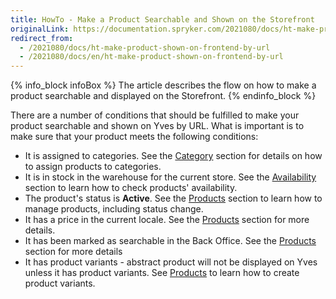 ```yaml
---
title: HowTo - Make a Product Searchable and Shown on the Storefront
originalLink: https://documentation.spryker.com/2021080/docs/ht-make-product-shown-on-frontend-by-url
redirect_from:
  - /2021080/docs/ht-make-product-shown-on-frontend-by-url
  - /2021080/docs/en/ht-make-product-shown-on-frontend-by-url
---
```


{% info_block infoBox %}
The article describes the flow on how to make a product searchable and displayed on the Storefront.
{% endinfo_block %}

There are a number of conditions that should be fulfilled to make your product searchable and shown on Yves by URL. What is important is to make sure that your product meets the following conditions:

* It is assigned to categories. See the [Category](https://documentation.spryker.com/docs/assigning-products-to-categories) section for details on how to assign products to categories.
* It is in stock in the warehouse for the current store. See the [Availability](https://documentation.spryker.com/docs/managing-products-availability) section to learn how to check products' availability.
* The product's status is **Active**. See the [Products](https://documentation.spryker.com/docs/managing-products#activating-a-product) section to learn how to manage products, including status change.
* It has a price in the current locale. See the [Products](https://documentation.spryker.com/docs/managing-products) section for more details.
* It has been marked as searchable in the Back Office. See the [Products](https://documentation.spryker.com/docs/concrete-product-reference-information) section for more details
* It has product variants - abstract product will not be displayed on Yves unless it has product variants. See [Products](https://documentation.spryker.com/docs/creating-a-product-variant) to learn how to create product variants.

